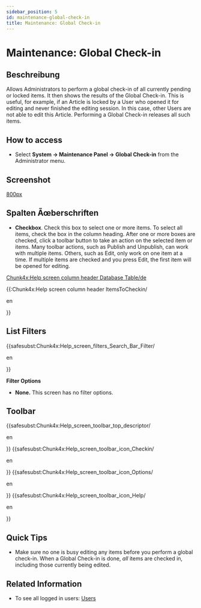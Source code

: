 ```yaml
---
sidebar_position: 5
id: maintenance-global-check-in
title: Maintenance: Global Check-in
---
```

# Maintenance: Global Check-in
## Beschreibung

Allows Administrators to perform a global check-in of all currently
pending or locked items. It then shows the results of the Global
Check-in. This is useful, for example, if an Article is locked by a User
who opened it for editing and never finished the editing session. In
this case, other Users are not able to edit this Article. Performing a
Global Check-in releases all such items.

## How to access

- Select **System **→** Maintenance Panel **→** Global Check-in** from
  the Administrator menu.

## Screenshot

<a
href="https://docs.joomla.org/index.php?title=Special:Upload&amp;wpDestFile=Help-4x-system-maintenance-global-check-in-de.png"
class="new"
title="File:Help-4x-system-maintenance-global-check-in-de.png">800px</a>

## Spalten Ãœberschriften

- **Checkbox**. Check this box to select one or more items. To select
  all items, check the box in the column heading. After one or more
  boxes are checked, click a toolbar button to take an action on the
  selected item or items. Many toolbar actions, such as Publish and
  Unpublish, can work with multiple items. Others, such as Edit, only
  work on one item at a time. If multiple items are checked and you
  press Edit, the first item will be opened for editing.

<a
href="https://docs.joomla.org/index.php?title=Chunk4x:Help_screen_column_header_Database_Table/de&amp;action=edit&amp;redlink=1"
class="new"
title="Chunk4x:Help screen column header Database Table/de (page does not exist)">Chunk4x:Help
screen column header Database Table/de</a>

{{:Chunk4x:Help screen column header ItemsToCheckin/

en

}}

## List Filters

{{safesubst:Chunk4x:Help_screen_filters_Search_Bar_Filter/

en

}}

**Filter Options**

- **None.** This screen has no filter options.

## Toolbar

{{safesubst:Chunk4x:Help_screen_toolbar_top_descriptor/

en

}} {{safesubst:Chunk4x:Help_screen_toolbar_icon_Checkin/

en

}} {{safesubst:Chunk4x:Help_screen_toolbar_icon_Options/

en

}} {{safesubst:Chunk4x:Help_screen_toolbar_icon_Help/

en

}}

## Quick Tips

- Make sure no one is busy editing any items before you perform a global
  check-in. When a Global Check-in is done, *all* items are checked in,
  including those currently being edited.

## Related Information

- To see all logged in users:
  [Users](https://docs.joomla.org/Help4.x:Users/en "Help4.x:Users/en")
